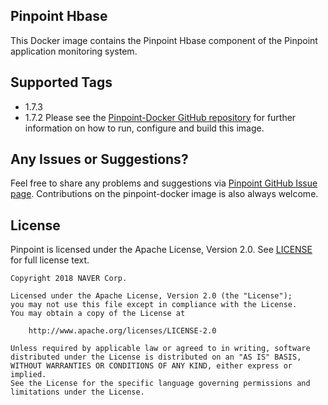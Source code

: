 
## Pinpoint Hbase

This Docker image contains the Pinpoint Hbase component of the Pinpoint application monitoring system.

## Supported Tags

 - 1.7.3
 - 1.7.2
Please see the [Pinpoint-Docker GitHub repository](https://github.com/naver/pinpoint-docker) for further information on how to run, configure and build this image.

## Any Issues or Suggestions?

Feel free to share any problems and suggestions via [Pinpoint GitHub Issue page](https://github.com/naver/pinpoint/issues).
Contributions on the pinpoint-docker image is also always welcome.

## License

Pinpoint is licensed under the Apache License, Version 2.0.
See [LICENSE](https://github.com/naver/pinpoint/blob/master/LICENSE) for full license text.

```
Copyright 2018 NAVER Corp.

Licensed under the Apache License, Version 2.0 (the "License");
you may not use this file except in compliance with the License.
You may obtain a copy of the License at

    http://www.apache.org/licenses/LICENSE-2.0

Unless required by applicable law or agreed to in writing, software
distributed under the License is distributed on an "AS IS" BASIS,
WITHOUT WARRANTIES OR CONDITIONS OF ANY KIND, either express or implied.
See the License for the specific language governing permissions and
limitations under the License.
```